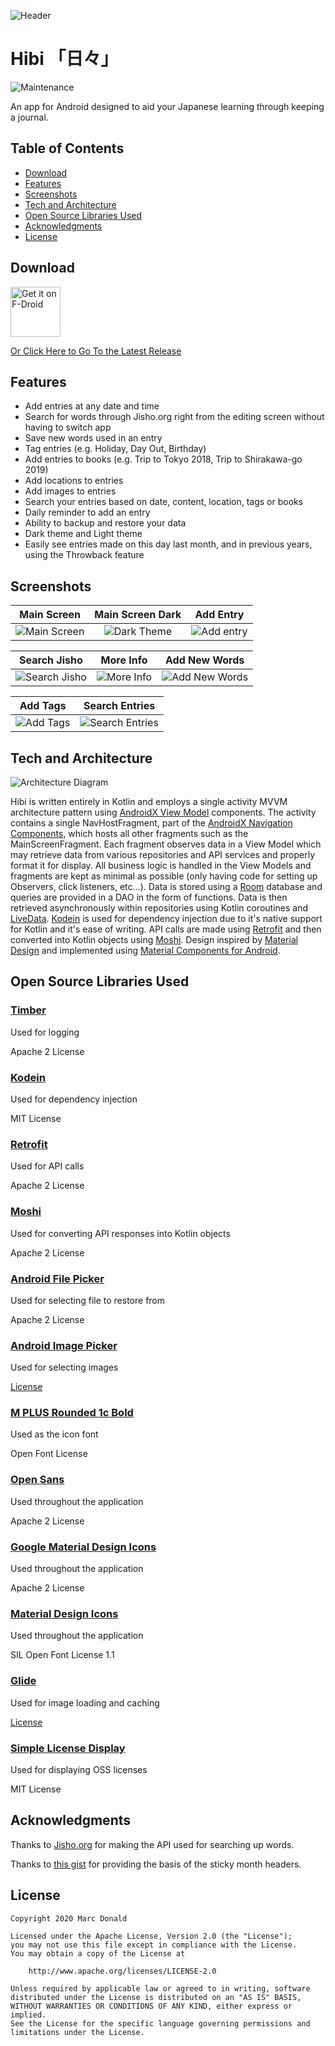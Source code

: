﻿![Header](/.github/assets/header.png?raw=true "Header")

# Hibi 「日々」
![Maintenance](https://img.shields.io/maintenance/no/2020)

An app for Android designed to aid your Japanese learning through keeping a journal.

## Table of Contents

- [Download](#download)
- [Features](#features)
- [Screenshots](#screenshots)
- [Tech and Architecture](#tech-and-architecture)
- [Open Source Libraries Used](#open-source-libraries-used)
- [Acknowledgments](#acknowledgments)
- [License](#license)

## Download

[<img src="https://fdroid.gitlab.io/artwork/badge/get-it-on.png"
     alt="Get it on F-Droid"
     height="80">](https://f-droid.org/packages/com.marcdonald.hibi/)

[Or Click Here to Go To the Latest Release](https://github.com/MarcDonald/Hibi/releases/latest)

## Features
- Add entries at any date and time
- Search for words through Jisho.org right from the editing screen without having to switch app
- Save new words used in an entry
- Tag entries (e.g. Holiday, Day Out, Birthday)
- Add entries to books (e.g. Trip to Tokyo 2018, Trip to Shirakawa-go 2019)
- Add locations to entries
- Add images to entries
- Search your entries based on date, content, location, tags or books
- Daily reminder to add an entry
- Ability to backup and restore your data
- Dark theme and Light theme
- Easily see entries made on this day last month, and in previous years, using the Throwback feature

## Screenshots
| Main Screen | Main Screen Dark | Add Entry |
|:-:|:-:|:-:|
| ![Main Screen](/.github/assets/main-display-light.png?raw=true) | ![Dark Theme](/.github/assets/main-display-dark.png?raw=true) |![Add entry](/.github/assets/add-entry.png?raw=true)

| Search Jisho | More Info | Add New Words |
|:-:|:-:|:-:|
| ![Search Jisho](/.github/assets/search-jisho.png?raw=true) | ![More Info](/.github/assets/search-jisho-more.png?raw=true) | ![Add New Words](/.github/assets/add-words.png?raw=true)

| Add Tags | Search Entries |
|:-:|:-:|
| ![Add Tags](/.github/assets/add-tags.png?raw=true) | ![Search Entries](/.github/assets/search-entries.png?raw=true) |

## Tech and Architecture
![Architecture Diagram](/.github/assets/architecture-diagram.png?raw=true "Architecture Diagram")

Hibi is written entirely in Kotlin and employs a single activity MVVM architecture pattern using [AndroidX View Model](https://developer.android.com/topic/libraries/architecture/viewmodel) components. 
The activity contains a single NavHostFragment, part of the [AndroidX Navigation Components](https://developer.android.com/guide/navigation/), which hosts all other fragments such as the MainScreenFragment.
Each fragment observes data in a View Model which may retrieve data from various repositories and API services and properly format it for display. All business logic is handled in the View Models and fragments are kept as minimal as possible (only having code for setting up Observers, click listeners, etc...).
Data is stored using a [Room](https://developer.android.com/jetpack/androidx/releases/room) database and queries are provided in a DAO in the form of functions. 
Data is then retrieved asynchronously within repositories using Kotlin coroutines and [LiveData](https://developer.android.com/topic/libraries/architecture/livedata). 
[Kodein](https://github.com/Kodein-Framework/Kodein-DI) is used for dependency injection due to it's native support for Kotlin and it's ease of writing. 
API calls are made using [Retrofit](https://github.com/square/retrofit) and then converted into Kotlin objects using [Moshi](https://github.com/square/moshi).
Design inspired by [Material Design](https://material.io/) and implemented using [Material Components for Android](https://github.com/material-components/material-components-android).

## Open Source Libraries Used
### [Timber](https://github.com/JakeWharton/timber)
Used for logging

Apache 2 License

### [Kodein](https://github.com/Kodein-Framework/Kodein-DI)
Used for dependency injection

MIT License

### [Retrofit](https://github.com/square/retrofit)
Used for API calls

Apache 2 License

### [Moshi](https://github.com/square/moshi)
Used for converting API responses into Kotlin objects

Apache 2 License

### [Android File Picker](https://github.com/DroidNinja/Android-FilePicker)
Used for selecting file to restore from

Apache 2 License

### [Android Image Picker](https://github.com/esafirm/android-image-picker)
Used for selecting images

[License](https://github.com/esafirm/android-image-picker/blob/master/LICENSE)

### [M PLUS Rounded 1c Bold](https://fonts.google.com/specimen/M+PLUS+Rounded+1c)
Used as the icon font

Open Font License

### [Open Sans](https://fonts.google.com/specimen/Open+Sans)
Used throughout the application

Apache 2 License

### [Google Material Design Icons](https://material.io/tools/icons/)
Used throughout the application

Apache 2 License

### [Material Design Icons](https://materialdesignicons.com/)
Used throughout the application

SIL Open Font License 1.1

### [Glide](https://github.com/bumptech/glide)
Used for image loading and caching

[License](https://github.com/bumptech/glide/blob/master/LICENSE)

### [Simple License Display](https://github.com/MarcDonald/SimpleLicenseDisplay)
Used for displaying OSS licenses

MIT License

## Acknowledgments
Thanks to [Jisho.org](https://jisho.org/) for making the API used for searching up words.

Thanks to [this gist](https://gist.github.com/filipkowicz/1a769001fae407b8813ab4387c42fcbd) for providing the basis of the sticky month headers.

## License
```   
Copyright 2020 Marc Donald

Licensed under the Apache License, Version 2.0 (the "License");
you may not use this file except in compliance with the License.
You may obtain a copy of the License at

    http://www.apache.org/licenses/LICENSE-2.0

Unless required by applicable law or agreed to in writing, software
distributed under the License is distributed on an "AS IS" BASIS,
WITHOUT WARRANTIES OR CONDITIONS OF ANY KIND, either express or implied.
See the License for the specific language governing permissions and
limitations under the License.
```
